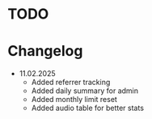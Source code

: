 # TODO

# Changelog

- 11.02.2025
  - Added referrer tracking
  - Added daily summary for admin
  - Added monthly limit reset
  - Added audio table for better stats
